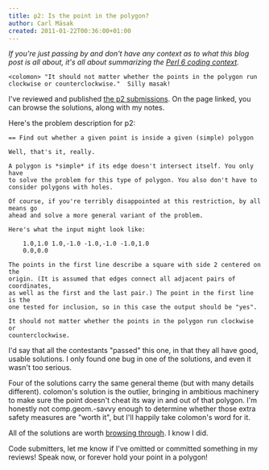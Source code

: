 ```yaml
---
title: p2: Is the point in the polygon?
author: Carl Mäsak
created: 2011-01-22T00:36:00+01:00
---
```

*If you're just passing by and don't have any context as to what this blog post is all about, it's all about summarizing the [Perl 6 coding context](http://strangelyconsistent.org/blog/masaks-perl-6-coding-contest).*

<div class='quote'><code>&lt;colomon&gt; "It should not matter whether the points in the polygon run clockwise or counterclockwise."  Silly masak!</code></div>

I've reviewed and published [the p2 submissions](http://strangelyconsistent.org/p6cc2010/). On the page linked, you can browse the solutions, along with my notes.

Here's the problem description for p2:

    == Find out whether a given point is inside a given (simple) polygon
    
    Well, that's it, really.
    
    A polygon is *simple* if its edge doesn't intersect itself. You only have
    to solve the problem for this type of polygon. You also don't have to
    consider polygons with holes.
    
    Of course, if you're terribly disappointed at this restriction, by all means go
    ahead and solve a more general variant of the problem.
    
    Here's what the input might look like:
    
        1.0,1.0 1.0,-1.0 -1.0,-1.0 -1.0,1.0
        0.0,0.0
    
    The points in the first line describe a square with side 2 centered on the
    origin. (It is assumed that edges connect all adjacent pairs of coordinates,
    as well as the first and the last pair.) The point in the first line is the
    one tested for inclusion, so in this case the output should be "yes".
    
    It should not matter whether the points in the polygon run clockwise or
    counterclockwise.

I'd say that all the contestants "passed" this one, in that they all have good, usable
solutions. I only found one bug in one of the solutions, and even it wasn't too serious.

Four of the solutions carry the same general theme (but with many details different). colomon's
solution is the outlier, bringing in ambitious machinery to make sure the point doesn't
cheat its way in and out of that polygon. I'm honestly not comp.geom.-savvy enough to determine
whether those extra safety measures are "worth it", but I'll happily take colomon's word for
it.

All of the solutions are worth [browsing through](http://strangelyconsistent.org/p6cc2010/). I know I did.

Code submitters, let me know if I've omitted or committed something in my reviews! Speak now, or forever hold your point in a polygon!
